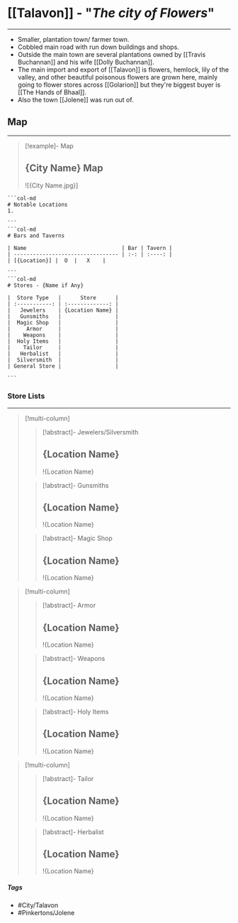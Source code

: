 # [[Talavon]] - "*The city of Flowers*"
---
- Smaller, plantation town/ farmer town. 
- Cobbled main road with run down buildings and shops. 
- Outside the main town are several plantations owned by [[Travis Buchannan]] and his wife [[Dolly Buchannan]]. 
- The main import and export of [[Talavon]] is flowers, hemlock, lily of the valley, and other beautiful poisonous flowers are grown here, mainly going to flower stores across [[Golarion]] but they're biggest buyer is [[The Hands of Bhaal]]. 
- Also the town [[Jolene]] was run out of.

## Map 
---
>[!example]- Map 
>## {City Name} Map
>![{City Name.jpg}]

````col
```col-md
# Notable Locations
1. 

```
```col-md
# Bars and Taverns

| Name                              | Bar | Tavern |
| --------------------------------- | :-: | :----: |
| [{Location}] |  O  |   X    |

```
```col-md
# Stores - {Name if Any}

|  Store Type   |      Store      |
| :-----------: | :-------------: |
|   Jewelers    | {Location Name} |
|   Gunsmiths   |                 |
|  Magic Shop   |                 |
|     Armor     |                 |
|    Weapons    |                 |
|  Holy Items   |                 |
|    Tailor     |                 |
|   Herbalist   |                 |
|  Silversmith  |                 |
| General Store |                 |

```
````

### Store Lists 
---
>[!multi-column]
>>[!abstract]- Jewelers/Silversmith 
>>## {Location Name}
>>!{Location Name}
>
>>[!abstract]- Gunsmiths
>>## {Location Name}
>>!{Location Name}
>
>>[!abstract]- Magic Shop 
>>## {Location Name}
>>!{Location Name}

>[!multi-column]
>>[!abstract]- Armor 
>>## {Location Name}
>>!{Location Name}
>
>>[!abstract]- Weapons 
>>## {Location Name}
>>!{Location Name}
>
>>[!abstract]- Holy Items 
>>## {Location Name}
>>!{Location Name}

>[!multi-column]
>>[!abstract]- Tailor
>>## {Location Name}
>>!{Location Name}
>
>>[!abstract]- Herbalist 
>>## {Location Name}
>>!{Location Name}

##### Tags 
- #City/Talavon
- #Pinkertons/Jolene 

